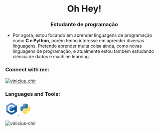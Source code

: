 <h1 align="center">Oh Hey!</h1>
<h3 align="center">Estudante de programação</h3>

- Por agora, estou focando em aprender linguagens de programação como **C e Python**, porém tenho interesse em aprender diversas linguagens. Pretendo aprender muita coisa ainda, como novas linguagens de programação, e atualmente estou também estudando ciência de dados e machine learning.




<h3 align="left">Connect with me:</h3>
<p align="left">
<a href="https://instagram.com/vinicius_chir" target="blank"><img align="center" src="https://raw.githubusercontent.com/rahuldkjain/github-profile-readme-generator/master/src/images/icons/Social/instagram.svg" alt="vinicius_chir" height="30" width="40" /></a>
</p>

<h3 align="left">Languages and Tools:</h3>
<p align="left"> <a href="https://www.cprogramming.com/" target="_blank" rel="noreferrer"> <img src="https://raw.githubusercontent.com/devicons/devicon/master/icons/c/c-original.svg" alt="c" width="40" height="40"/> </a> <a href="https://www.python.org" target="_blank" rel="noreferrer"> <img src="https://raw.githubusercontent.com/devicons/devicon/master/icons/python/python-original.svg" alt="python" width="40" height="40"/> </a> </p>

<p><img align="center" src="https://github-readme-stats.vercel.app/api/top-langs?username=vinicius-chir&show_icons=true&locale=en&layout=compact" alt="vinicius-chir" /></p>
